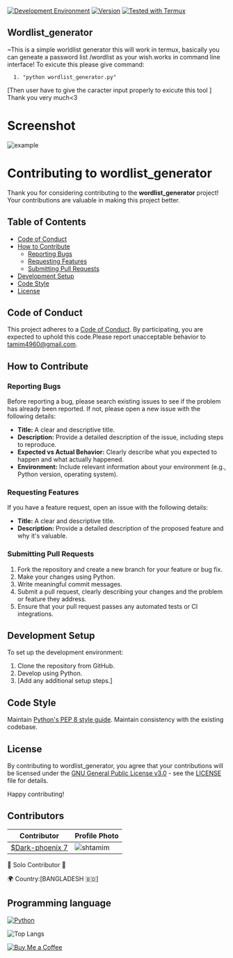
[![Development Environment](https://img.shields.io/badge/Environment-Android-brightgreen)](https://developer.android.com/)
[![Version](https://img.shields.io/badge/Version-1.0-blue)](https://your-project-releases)
[![Tested with Termux](https://img.shields.io/badge/Tested-Termux-blue?style=flat-square&logo=termux&logoColor=white)](https://termux.com)

## Wordlist_generator

~This is a simple worldlist generator this will work in termux, basically you can geneate a password list /wordlist as your wish.works in command line interface!
To exicute this please give command:
```
  1. "python wordlist_generator.py"
```
[Then user have to give the caracter input properly to exicute this tool ]
Thank you very much<3
# Screenshot
![example](https://github.com/Shtamim/Wordlist_generator/assets/134215366/a23346a5-9d22-46cf-bcdc-92437e66bba1)
# Contributing to wordlist_generator

Thank you for considering contributing to the **wordlist_generator** project! Your contributions are valuable in making this project better.

## Table of Contents

- [Code of Conduct](#code-of-conduct)
- [How to Contribute](#how-to-contribute)
  - [Reporting Bugs](#reporting-bugs)
  - [Requesting Features](#requesting-features)
  - [Submitting Pull Requests](#submitting-pull-requests)
- [Development Setup](#development-setup)
- [Code Style](#code-style)
- [License](#license)

## Code of Conduct
This project adheres to a [Code of Conduct](code_of_conduct.md). By participating, you are expected to uphold this code.Please report unacceptable behavior to tamim4960@gmail.com.

## How to Contribute

### Reporting Bugs

Before reporting a bug, please search existing issues to see if the problem has already been reported. If not, please open a new issue with the following details:

- **Title:** A clear and descriptive title.
- **Description:** Provide a detailed description of the issue, including steps to reproduce.
- **Expected vs Actual Behavior:** Clearly describe what you expected to happen and what actually happened.
- **Environment:** Include relevant information about your environment (e.g., Python version, operating system).

### Requesting Features

If you have a feature request, open an issue with the following details:

- **Title:** A clear and descriptive title.
- **Description:** Provide a detailed description of the proposed feature and why it's valuable.

### Submitting Pull Requests

1. Fork the repository and create a new branch for your feature or bug fix.
2. Make your changes using Python.
3. Write meaningful commit messages.
4. Submit a pull request, clearly describing your changes and the problem or feature they address.
5. Ensure that your pull request passes any automated tests or CI integrations.

## Development Setup

To set up the development environment:

1. Clone the repository from GitHub.
2. Develop using Python.
3. [Add any additional setup steps.]

## Code Style

 Maintain [Python's PEP 8 style guide](https://www.python.org/dev/peps/pep-0008/). Maintain consistency with the existing codebase.

## License

By contributing to wordlist_generator, you agree that your contributions will be licensed under the [GNU General Public License v3.0](LICENSE) - see the [LICENSE](LICENSE) file for details.


Happy contributing!

## Contributors
| Contributor | Profile Photo |
|-------------|---------------|
| [$Dark-phoenix 7](https://github.com/shtamim) | ![shtamim](https://github.com/shtamim.png) |

🔖  Solo Contributor 👾

🌍 Country:[BANGLADESH 🇧🇩]

## Programming language

[![Python](https://img.shields.io/badge/Made%20with-Python-blue.svg)](https://www.python.org/)

![Top Langs](https://github-readme-stats.vercel.app/api/top-langs/?username=shtamim&layout=compact)


<a href="https://www.buymeacoffee.com/shtamim" target="_blank">
  <img src="https://img.buymeacoffee.com/button-api/?username=shtamim&amp;button_colour=D2B48C&amp;font_colour=000000&amp;font_family=Cookie&amp;outline_colour=000000&amp;coffee_colour=ffffff" alt="Buy Me a Coffee" style="height: auto !important;width: auto !important;">
</a>
